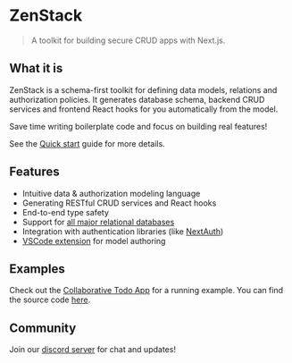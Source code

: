 # ZenStack

> A toolkit for building secure CRUD apps with Next.js.

## What it is

ZenStack is a schema-first toolkit for defining data models, relations and authorization policies. It generates database schema, backend CRUD services and frontend React hooks for you automatically from the model.

Save time writing boilerplate code and focus on building real features!

See the [Quick start](quick-start.md) guide for more details.

## Features

-   Intuitive data & authorization modeling language
-   Generating RESTful CRUD services and React hooks
-   End-to-end type safety
-   Support for [all major relational databases](supported-db.md)
-   Integration with authentication libraries (like [NextAuth](https://next-auth.js.org/ ':target=_blank'))
-   [VSCode extension](https://marketplace.visualstudio.com/items?itemName=zenstack.zenstack ':target=_blank') for model authoring

## Examples

Check out the [Collaborative Todo App](https://zenstack-todo.vercel.app/ ':target=_blank') for a running example. You can find the source code [here](https://github.com/zenstackhq/todo-demo-sqlite ':target=_blank').

## Community

Join our [discord server](https://go.zenstack.dev/chat ':target=_blank') for chat and updates!
